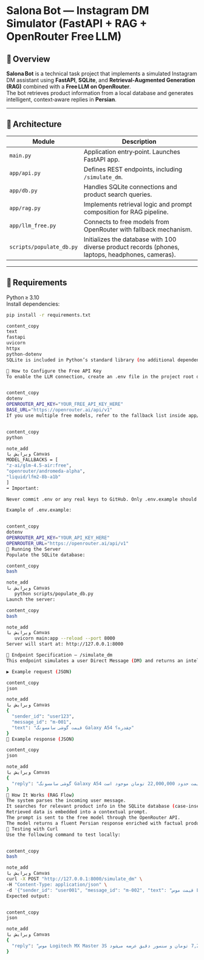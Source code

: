 # Salona Bot — Instagram DM Simulator (FastAPI + RAG + OpenRouter Free LLM)

## 📘 Overview
**Salona Bot** is a technical task project that implements a simulated Instagram DM assistant using **FastAPI**, **SQLite**, and **Retrieval‑Augmented Generation (RAG)** combined with a **Free LLM on OpenRouter**.  
The bot retrieves product information from a local database and generates intelligent, context‑aware replies in **Persian**.

---

## 🧠 Architecture

| Module | Description |
|--------|--------------|
| `main.py` | Application entry‑point. Launches FastAPI app. |
| `app/api.py` | Defines REST endpoints, including `/simulate_dm`. |
| `app/db.py` | Handles SQLite connections and product search queries. |
| `app/rag.py` | Implements retrieval logic and prompt composition for RAG pipeline. |
| `app/llm_free.py` | Connects to free models from OpenRouter with fallback mechanism. |
| `scripts/populate_db.py` | Initializes the database with 100 diverse product records (phones, laptops, headphones, cameras). |

---

## 💾 Requirements

Python ≥ 3.10  
Install dependencies:
```bash
pip install -r requirements.txt

content_copy
text
fastapi
uvicorn
httpx
python-dotenv
SQLite is included in Python’s standard library (no additional dependency required).

🔐 How to Configure the Free API Key
To enable the LLM connection, create an .env file in the project root directory and include your free OpenRouter API key:


content_copy
dotenv
OPENROUTER_API_KEY="YOUR_FREE_API_KEY_HERE"
BASE_URL="https://openrouter.ai/api/v1"
If you use multiple free models, refer to the fallback list inside app/llm_free.py:


content_copy
python

note_add
ویرایش با Canvas
MODEL_FALLBACKS = [
"z-ai/glm-4.5-air:free",
"openrouter/andromeda-alpha",
"liquid/lfm2-8b-a1b"
]
➡️ Important:

Never commit .env or any real keys to GitHub. Only .env.example should be pushed and contain placeholders for configuration.

Example of .env.example:


content_copy
dotenv
OPENROUTER_API_KEY="YOUR_API_KEY_HERE"
OPENROUTER_URL="https://openrouter.ai/api/v1"
🚀 Running the Server
Populate the SQLite database:

content_copy
bash

note_add
ویرایش با Canvas
   python scripts/populate_db.py
Launch the server:

content_copy
bash

note_add
ویرایش با Canvas
   uvicorn main:app --reload --port 8000
Server will start at: http://127.0.0.1:8000

🔎 Endpoint Specification — /simulate_dm
This endpoint simulates a user Direct Message (DM) and returns an intelligent, dynamic reply based on product data and LLM reasoning.

▶️ Example request (JSON)

content_copy
json

note_add
ویرایش با Canvas
{
  "sender_id": "user123",
  "message_id": "m-001",
  "text": "قیمت گوشی سامسونگ Galaxy A54 چقدره؟"
}
💬 Example response (JSON)

content_copy
json

note_add
ویرایش با Canvas
{
  "reply": "گوشی سامسونگ Galaxy A54 با قیمت حدود 22,000,000 تومان موجود است."
}
🧠 How It Works (RAG Flow)
The system parses the incoming user message.
It searches for relevant product info in the SQLite database (case-insensitive).
Retrieved data is embedded into a contextual prompt.
The prompt is sent to the free model through the OpenRouter API.
The model returns a fluent Persian response enriched with factual product details.
🧪 Testing with Curl
Use the following command to test locally:


content_copy
bash

note_add
ویرایش با Canvas
curl -X POST "http://127.0.0.1:8000/simulate_dm" \
-H "Content-Type: application/json" \
-d '{"sender_id": "user001", "message_id": "m-002", "text": "قیمت موس Logitech MX Master 3S رو می‌خوام"}'
Expected output:


content_copy
json

note_add
ویرایش با Canvas
{
  "reply": "موس Logitech MX Master 3S با قیمت حدود 7,200,000 تومان و سنسور دقیق عرضه می‌شود."
}